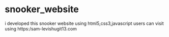 # snooker_website
i developed this snooker website using html5,css3,javascript users can visit using https:/sam-levishugit13.com
